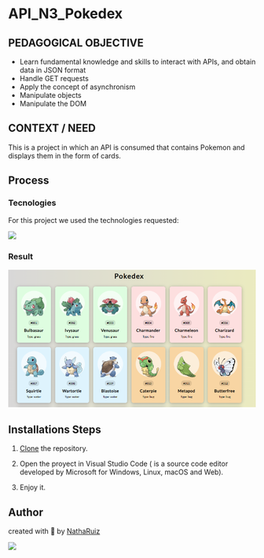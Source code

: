 # API_N3_Pokedex

## PEDAGOGICAL OBJECTIVE  
- Learn fundamental knowledge and skills to interact with APIs, and obtain data in JSON format
- Handle GET requests
- Apply the concept of asynchronism
- Manipulate objects
- Manipulate the DOM

## CONTEXT / NEED
This is a project in which an API is consumed that contains Pokemon and displays them in the form of cards.

## Process 
### Tecnologies
For this project we used the technologies requested:

 <img src="https://skillicons.dev/icons?i=html,css,js,)](https://skillicons.dev"/>

### Result
<img src="src/assets/images/pokedex.PNG" alt="pokedex">

## Installations Steps
1. [Clone](https://docs.github.com/en/repositories/creating-and-managing-repositories/cloning-a-repository) the repository.

2. Open the proyect in Visual Studio Code ( is a source code editor developed by Microsoft for Windows, Linux, macOS and Web).


3. Enjoy it.

## Author
created with 💜 by [NathaRuiz](https://github.com/NathaRuiz)

<img src="https://github.com/Anmol-Baranwal/Cool-GIFs-For-GitHub/assets/74038190/7bb1e704-6026-48f9-8435-2f4d40101348" width="75"/>